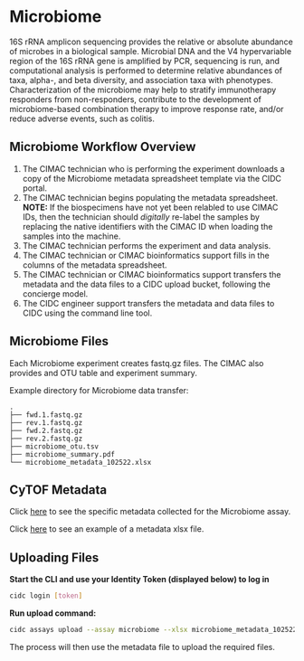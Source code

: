 # Microbiome

16S rRNA amplicon sequencing provides the relative or absolute abundance of microbes in a biological sample. Microbial DNA and the V4 hypervariable region of the 16S rRNA gene is amplified by PCR, sequencing is run, and computational analysis is performed to determine relative abundances of taxa, alpha-, and beta diversity, and association taxa with phenotypes. Characterization of the microbiome may help to stratify immunotherapy responders from non-responders, contribute to the development of microbiome-based combination therapy to improve response rate, and/or reduce adverse events, such as colitis.

## Microbiome Workflow Overview

1. The CIMAC technician who is performing the experiment downloads a copy of the Microbiome metadata spreadsheet template via the CIDC portal.
2. The CIMAC technician begins populating the metadata spreadsheet. **NOTE:** If the biospecimens have not yet been relabled to use CIMAC IDs, then the technician should *digitally* re-label the samples by replacing the native identifiers with the CIMAC ID when loading the samples into the machine.
3. The CIMAC technician performs the experiment and data analysis.
4. The CIMAC technician or CIMAC bioinformatics support fills in the columns of the metadata spreadsheet.
5. The CIMAC technician or CIMAC bioinformatics support transfers the metadata and the data files to a CIDC upload bucket, following the concierge model.
6. The CIDC engineer support transfers the metadata and data files to CIDC using the command line tool.


## Microbiome Files

Each Microbiome experiment creates fastq.gz files. The CIMAC also provides and OTU table and experiment summary.

Example directory for Microbiome data transfer:
```
.
├── fwd.1.fastq.gz
├── rev.1.fastq.gz
├── fwd.2.fastq.gz
├── rev.2.fastq.gz
├── microbiome_otu.tsv
├── microbiome_summary.pdf
└── microbiome_metadata_102522.xlsx
```

## CyTOF Metadata

Click [here](https://cimac-cidc.github.io/cidc-schemas/docs/assays.microbiome.microbiome_template.html) to see the specific metadata collected for the Microbiome assay.

Click [here](https://github.com/CIMAC-CIDC/cidc-schemas/raw/master/template_examples/microbiome_template.xlsx) to see an example of a metadata xlsx file.

## Uploading Files

**Start the CLI and use your Identity Token (displayed below) to log in**
```bash
cidc login [token]
```

**Run upload command:**
```bash
cidc assays upload --assay microbiome --xlsx microbiome_metadata_102522.xlsx
```

The process will then use the metadata file to upload the required files.
